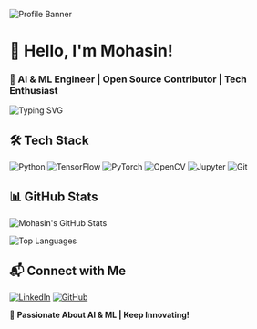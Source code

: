 ![Profile Banner](https://your-banner-image-url.com)

# 👋 Hello, I'm Mohasin!
### 🚀 AI & ML Engineer | Open Source Contributor | Tech Enthusiast

![Typing SVG](https://readme-typing-svg.herokuapp.com?size=24&color=00C9FF&lines=Welcome+to+my+GitHub!;AI+ML+Engineer;Building+Innovative+Projects;Exploring+Deep+Learning)

## 🛠 Tech Stack
![Python](https://img.shields.io/badge/Python-3776AB?style=for-the-badge&logo=python&logoColor=white)
![TensorFlow](https://img.shields.io/badge/TensorFlow-FF6F00?style=for-the-badge&logo=tensorflow&logoColor=white)
![PyTorch](https://img.shields.io/badge/PyTorch-EE4C2C?style=for-the-badge&logo=pytorch&logoColor=white)
![OpenCV](https://img.shields.io/badge/OpenCV-5C3EE8?style=for-the-badge&logo=opencv&logoColor=white)
![Jupyter](https://img.shields.io/badge/Jupyter-F37626?style=for-the-badge&logo=jupyter&logoColor=white)
![Git](https://img.shields.io/badge/Git-F05032?style=for-the-badge&logo=git&logoColor=white)

## 📊 GitHub Stats
![Mohasin's GitHub Stats](https://github-readme-stats.vercel.app/api?username=Mohasinasifck&show_icons=true&theme=tokyonight)

![Top Languages](https://github-readme-stats.vercel.app/api/top-langs/?username=Mohasinasifck&layout=compact&theme=tokyonight)


## 📬 Connect with Me
[![LinkedIn](https://img.shields.io/badge/LinkedIn-0A66C2?style=for-the-badge&logo=linkedin&logoColor=white)](https://linkedin.com/in/mohasin-asif-c-k)
[![GitHub](https://img.shields.io/badge/GitHub-181717?style=for-the-badge&logo=github&logoColor=white)](https://github.com/Mohasinasifck)

🚀 **Passionate About AI & ML | Keep Innovating!**


<!--
**Mohasinasifck/Mohasinasifck** is a ✨ _special_ ✨ repository because its `README.md` (this file) appears on your GitHub profile.

Here are some ideas to get you started:

- 🔭 I’m currently working on ...
- 🌱 I’m currently learning ...
- 👯 I’m looking to collaborate on ...
- 🤔 I’m looking for help with ...
- 💬 Ask me about ...
- 📫 How to reach me: ...
- 😄 Pronouns: ...
- ⚡ Fun fact: ...
-->
